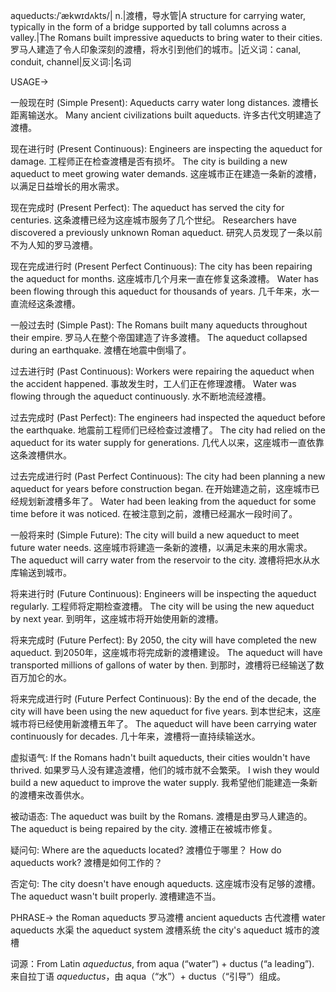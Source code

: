 aqueducts:/ˈækwɪdʌkts/| n.|渡槽，导水管|A structure for carrying water, typically in the form of a bridge supported by tall columns across a valley.|The Romans built impressive aqueducts to bring water to their cities. 罗马人建造了令人印象深刻的渡槽，将水引到他们的城市。|近义词：canal, conduit, channel|反义词:|名词


USAGE->

一般现在时 (Simple Present):
Aqueducts carry water long distances. 渡槽长距离输送水。
Many ancient civilizations built aqueducts. 许多古代文明建造了渡槽。

现在进行时 (Present Continuous):
Engineers are inspecting the aqueduct for damage. 工程师正在检查渡槽是否有损坏。
The city is building a new aqueduct to meet growing water demands. 这座城市正在建造一条新的渡槽，以满足日益增长的用水需求。

现在完成时 (Present Perfect):
The aqueduct has served the city for centuries. 这条渡槽已经为这座城市服务了几个世纪。
Researchers have discovered a previously unknown Roman aqueduct. 研究人员发现了一条以前不为人知的罗马渡槽。

现在完成进行时 (Present Perfect Continuous):
The city has been repairing the aqueduct for months. 这座城市几个月来一直在修复这条渡槽。
Water has been flowing through this aqueduct for thousands of years.  几千年来，水一直流经这条渡槽。

一般过去时 (Simple Past):
The Romans built many aqueducts throughout their empire. 罗马人在整个帝国建造了许多渡槽。
The aqueduct collapsed during an earthquake.  渡槽在地震中倒塌了。

过去进行时 (Past Continuous):
Workers were repairing the aqueduct when the accident happened.  事故发生时，工人们正在修理渡槽。
Water was flowing through the aqueduct continuously. 水不断地流经渡槽。

过去完成时 (Past Perfect):
The engineers had inspected the aqueduct before the earthquake.  地震前工程师们已经检查过渡槽了。
The city had relied on the aqueduct for its water supply for generations.  几代人以来，这座城市一直依靠这条渡槽供水。

过去完成进行时 (Past Perfect Continuous):
The city had been planning a new aqueduct for years before construction began.  在开始建造之前，这座城市已经规划新渡槽多年了。
Water had been leaking from the aqueduct for some time before it was noticed.  在被注意到之前，渡槽已经漏水一段时间了。

一般将来时 (Simple Future):
The city will build a new aqueduct to meet future water needs. 这座城市将建造一条新的渡槽，以满足未来的用水需求。
The aqueduct will carry water from the reservoir to the city. 渡槽将把水从水库输送到城市。


将来进行时 (Future Continuous):
Engineers will be inspecting the aqueduct regularly. 工程师将定期检查渡槽。
The city will be using the new aqueduct by next year.  到明年，这座城市将开始使用新的渡槽。

将来完成时 (Future Perfect):
By 2050, the city will have completed the new aqueduct. 到2050年，这座城市将完成新的渡槽建设。
The aqueduct will have transported millions of gallons of water by then. 到那时，渡槽将已经输送了数百万加仑的水。


将来完成进行时 (Future Perfect Continuous):
By the end of the decade, the city will have been using the new aqueduct for five years. 到本世纪末，这座城市将已经使用新渡槽五年了。
The aqueduct will have been carrying water continuously for decades.  几十年来，渡槽将一直持续输送水。

虚拟语气:
If the Romans hadn't built aqueducts, their cities wouldn't have thrived. 如果罗马人没有建造渡槽，他们的城市就不会繁荣。
I wish they would build a new aqueduct to improve the water supply. 我希望他们能建造一条新的渡槽来改善供水。

被动语态:
The aqueduct was built by the Romans. 渡槽是由罗马人建造的。
The aqueduct is being repaired by the city. 渡槽正在被城市修复。

疑问句:
Where are the aqueducts located? 渡槽位于哪里？
How do aqueducts work? 渡槽是如何工作的？

否定句:
The city doesn't have enough aqueducts. 这座城市没有足够的渡槽。
The aqueduct wasn't built properly. 渡槽建造不当。


PHRASE->
the Roman aqueducts 罗马渡槽
ancient aqueducts 古代渡槽
water aqueducts 水渠
the aqueduct system 渡槽系统
the city's aqueduct  城市的渡槽


词源：From Latin *aqueductus*, from aqua (“water”) + ductus (“a leading”).  来自拉丁语 *aqueductus*，由 aqua（“水”）+ ductus（“引导”）组成。
